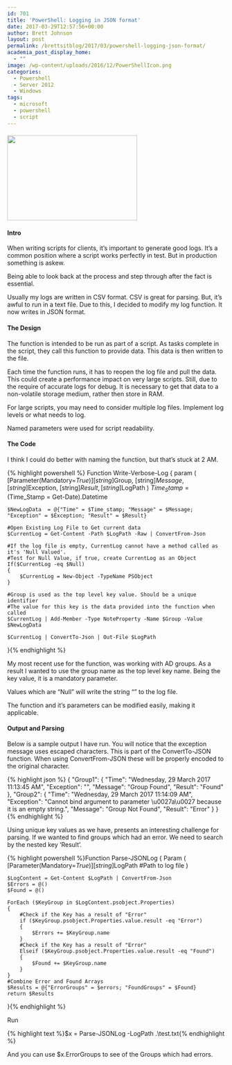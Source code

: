 ```yaml
---
id: 701
title: 'PowerShell: Logging in JSON format'
date: 2017-03-29T12:57:56+00:00
author: Brett Johnson
layout: post
permalink: /brettsitblog/2017/03/powershell-logging-json-format/
academia_post_display_home:
  - ""
image: /wp-content/uploads/2016/12/PowerShellIcon.png
categories:
  - Powershell
  - Server 2012
  - Windows
tags:
  - microsoft
  - powershell
  - script
---
```

#### <img class="alignnone size-medium wp-image-545" src="https://sdbrett.com/BrettsITBlog/wp-content/uploads/2016/12/PowerShellIcon-300x196.png" alt="" width="300" height="196" srcset="https://sdbrett.com/assets/images2016/12/PowerShellIcon-300x196.png 300w, https://sdbrett.com/assets/images2016/12/PowerShellIcon-260x170.png 260w, https://sdbrett.com/assets/images2016/12/PowerShellIcon.png 391w" sizes="(max-width: 300px) 100vw, 300px" />

#### Intro

When writing scripts for clients, it&#8217;s important to generate good logs. It&#8217;s a common position where a script works perfectly in test. But in production something is askew.

Being able to look back at the process and step through after the fact is essential.

Usually my logs are written in CSV format. CSV is great for parsing. But, it&#8217;s awful to run in a text file. Due to this, I decided to modify my log function. It now writes in JSON format.

#### The Design

The function is intended to be run as part of a script. As tasks complete in the script, they call this function to provide data. This data is then written to the file.

Each time the function runs, it has to reopen the log file and pull the data. This could create a performance impact on very large scripts. Still, due to the require of accurate logs for debug. It is necessary to get that data to a non-volatile storage medium, rather then store in RAM.

For large scripts, you may need to consider multiple log files. Implement log levels or what needs to log.

Named parameters were used for script readability.

#### The Code

I think I could do better with naming the function, but that&#8217;s stuck at 2 AM.

{% highlight powershell %}
Function Write-Verbose-Log
    {
        param
        (
            [Parameter(Mandatory=$True)][string]$Group,
            [string]$Message,
            [string]$Exception,
			[string]$Result,
			[string]$LogPath
        )
    $Time_Stamp = ($Time_Stamp = Get-Date).Datetime
  
	$NewLogData  = @{"Time" = $Time_stamp; "Message" = $Message; "Exception" = $Exception; "Result" = $Result}
    
	#Open Existing Log File to Get current data
	$CurrentLog = Get-Content -Path $LogPath -Raw | ConvertFrom-Json

	#If the log file is empty, CurrentLog cannot have a method called as it's 'Null Valued'.
	#Test for Null Value, if true, create CurrentLog as an Object 
    If($CurrentLog -eq $Null)
    {
        $CurrentLog = New-Object -TypeName PSObject
    }	
	
	#Group is used as the top level key value. Should be a unique identifier
	#The value for this key is the data provided into the function when called
    $CurrentLog | Add-Member -Type NoteProperty -Name $Group -Value $NewLogData

    $CurrentLog | ConvertTo-Json | Out-File $LogPath
}{% endhighlight %}

My most recent use for the function, was working with AD groups. As a result I wanted to use the group name as the top level key name. Being the key value, it is a mandatory parameter.

Values which are &#8220;Null&#8221; will write the string &#8220;&#8221; to the log file.

The function and it&#8217;s parameters can be modified easily, making it applicable.

#### Output and Parsing

Below is a sample output I have run. You will notice that the exception message uses escaped characters. This is part of the ConvertTo-JSON function. When using ConvertFrom-JSON these will be properly encoded to the original character.

{% highlight json  %}
{
    "Group1":  {
                   "Time":  "Wednesday, 29 March 2017 11:13:45 AM",
                   "Exception":  "",
                   "Message":  "Group Found",
                   "Result":  "Found"
               },
    "Group2":  {
                   "Time":  "Wednesday, 29 March 2017 11:14:09 AM",
                   "Exception":  "Cannot bind argument to parameter \u0027a\u0027 because it is an empty string.",
                   "Message":  "Group Not Found",
                   "Result":  "Error"
               }
}{% endhighlight %}

Using unique key values as we have, presents an interesting challenge for parsing. If we wanted to find groups which had an error. We need to search by the nested key &#8216;Result&#8217;.

{% highlight powershell %}Function Parse-JSONLog
{
	Param
	(
	[Parameter(Mandatory=$True)][string]$LogPath #Path to log file
	)

	$LogContent = Get-Content $LogPath | ConvertFrom-Json
	$Errors = @()
    $Found = @()

	ForEach ($KeyGroup in $LogContent.psobject.Properties)
	{
        #Check if the Key has a result of "Error"
		if ($KeyGroup.psobject.Properties.value.result -eq "Error")
		{
			$Errors += $KeyGroup.name	
		}
        #Check if the Key has a result of "Error"
		Elseif ($KeyGroup.psobject.Properties.value.result -eq "Found")
		{
			$Found += $KeyGroup.name  
		}
	}
    #Combine Error and Found Arrays
    $Results = @{"ErrorGroups" = $errors; "FoundGroups" = $Found}
    return $Results
}{% endhighlight %}

Run

{% highlight text %}$x = Parse-JSONLog -LogPath .\test.txt{% endhighlight %}

And you can use $x.ErrorGroups to see of the Groups which had errors.

&nbsp;